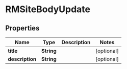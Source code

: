 
# RMSiteBodyUpdate

## Properties
Name | Type | Description | Notes
------------ | ------------- | ------------- | -------------
**title** | **String** |  |  [optional]
**description** | **String** |  |  [optional]




